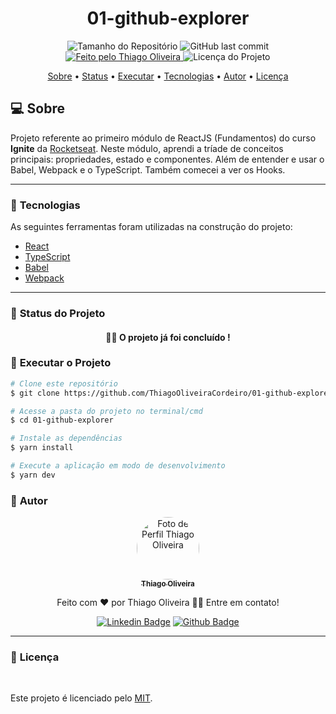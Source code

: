 <h1 align="center">01-github-explorer</h1>
<!-- <img alt="Proffy" src="./github/banner.png"> -->
<p align="center">
  <img alt="Tamanho do Repositório" src="https://img.shields.io/github/repo-size/ThiagoOliveiraCordeiro/01-github-explorer?style=for-the-badge">
  <img alt="GitHub last commit" src="https://img.shields.io/github/last-commit/ThiagoOliveiraCordeiro/01-github-explorer?style=for-the-badge">
  <a href="https://github.com/jeffessongomes">
    <img alt="Feito pelo Thiago Oliveira" src="https://img.shields.io/badge/feito%20por-Thiago Oliveira-%237519C1?style=for-the-badge">
  </a>
  <img alt="Licença do Projeto" src="https://img.shields.io/cocoapods/l/m?style=for-the-badge"/>
<p>

<p align="center">
 <a href="#computer-sobre">Sobre</a> •
 <a href="#triangular_ruler-status-do-projeto">Status</a> •
 <a href="#dvd-executar-o-projeto">Executar</a> •
 <a href="#hammer-tecnologias">Tecnologias</a> •
 <a href="#boy-autor">Autor</a> •
 <a href="#page_facing_up-licença">Licença</a>
</p>

## :computer: Sobre

Projeto referente ao primeiro módulo de ReactJS (Fundamentos) do curso **Ignite** da [Rocketseat](https://www.rocketseat.com.br). Neste módulo, aprendi a tríade de conceitos principais: propriedades, estado e componentes. Além de entender e usar o Babel, Webpack e o TypeScript. Também comecei a ver os Hooks. 

---
### :hammer: **Tecnologias**

As seguintes ferramentas foram utilizadas na construção do projeto:

- [React](https://reactjs.org)
- [TypeScript](https://www.typescriptlang.org/)
- [Babel](https://babeljs.io/)
- [Webpack](https://webpack.js.org/)

---
### :triangular_ruler: **Status do Projeto**

<h4 align="center"> 
	👨‍🏫 O projeto já foi concluído !
</h4>

### :dvd: **Executar o Projeto**

```bash
# Clone este repositório
$ git clone https://github.com/ThiagoOliveiraCordeiro/01-github-explorer.git

# Acesse a pasta do projeto no terminal/cmd
$ cd 01-github-explorer

# Instale as dependências
$ yarn install

# Execute a aplicação em modo de desenvolvimento
$ yarn dev
```

### :boy: **Autor**

<div align="center">
<a href="https://github.com/ThiagoOliveiraCordeiro">
 <img style="border-radius: 50%;" src="https://avatars.githubusercontent.com/u/59898828?s=400&u=5fe84d654a8162d448d5743f9e8eb3506f20102c&v=4" width="100px;" alt="Foto de Perfil Thiago Oliveira"/>
 <br />
 <sub><b>Thiago Oliveira</b></sub></a>

Feito com ❤️ por Thiago Oliveira 👋🏽 Entre em contato!

[![Linkedin Badge](https://img.shields.io/badge/-Thiago_Oliveira-blue?style=flat-square&logo=Linkedin&logoColor=white&link=https://www.linkedin.com/in/thiago-de-oliveira-cordeiro-32562b1b6/)](https://www.linkedin.com/in/thiago-de-oliveira-cordeiro-32562b1b6/)
[![Github Badge](https://img.shields.io/badge/-Thiago_Oliveira-000?style=flat-square&logo=Github&logoColor=white&link=https://github.com/ThiagoOliveiraCordeiro)](https://github.com/ThiagoOliveiraCordeiro)
</div>

---
### :page_facing_up: **Licença**

<br />

Este projeto é licenciado pelo [MIT](./LICENSE).
